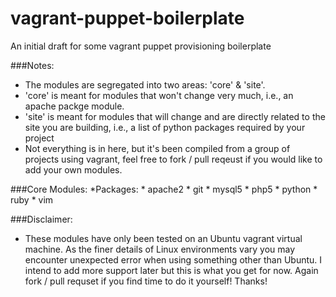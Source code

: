 vagrant-puppet-boilerplate
==========================

An initial draft for some vagrant puppet provisioning boilerplate

###Notes:
* The modules are segregated into two areas: 'core' & 'site'.
* 'core' is meant for modules that won't change very much, i.e., an apache packge module.
* 'site' is meant for modules that will change and are directly related to the site you are building, i.e., a list of python packages required by your project
* Not everything is in here, but it's been compiled from a group of projects using vagrant, feel free to fork / pull reqeust if you would like to add your own modules.

###Core Modules:
*Packages:
    * apache2
    * git
    * mysql5
    * php5
    * python
    * ruby
    * vim

###Disclaimer:
* These modules have only been tested on an Ubuntu vagrant virtual machine. As the finer details of Linux environments vary you may encounter unexpected error when using something other than Ubuntu. I intend to add more support later but this is what you get for now. Again fork / pull requset if you find time to do it yourself! Thanks!